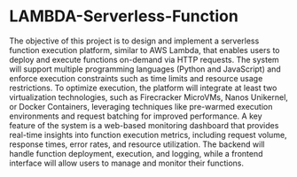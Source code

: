 # LAMBDA-Serverless-Function

The objective of this project is to design and implement a serverless function execution platform, similar to AWS Lambda, that enables users to deploy and execute functions on-demand via HTTP requests. The system will support multiple programming languages (Python and JavaScript) and enforce execution constraints such as time limits and resource usage restrictions. 
To optimize execution, the platform will integrate at least two virtualization technologies, such as Firecracker MicroVMs, Nanos Unikernel, or Docker Containers, leveraging techniques like pre-warmed execution environments and request batching for improved performance. 
A key feature of the system is a web-based monitoring dashboard that provides real-time insights into function execution metrics, including request volume, response times, error rates, and resource utilization. The backend will handle function deployment, execution, and logging, while a frontend interface will allow users to manage and monitor their functions.
